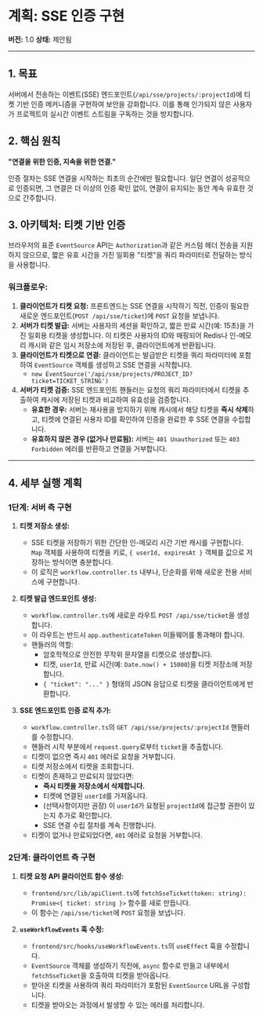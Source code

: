 # 계획: SSE 인증 구현

**버전:** 1.0
**상태:** 제안됨

---

## 1. 목표

서버에서 전송하는 이벤트(SSE) 엔드포인트(`/api/sse/projects/:projectId`)에 티켓 기반 인증 메커니즘을 구현하여 보안을 강화합니다. 이를 통해 인가되지 않은 사용자가 프로젝트의 실시간 이벤트 스트림을 구독하는 것을 방지합니다.

## 2. 핵심 원칙

**"연결을 위한 인증, 지속을 위한 연결."**

인증 절차는 SSE 연결을 시작하는 최초의 순간에만 필요합니다. 일단 연결이 성공적으로 인증되면, 그 연결은 더 이상의 인증 확인 없이, 연결이 유지되는 동안 계속 유효한 것으로 간주합니다.

## 3. 아키텍처: 티켓 기반 인증

브라우저의 표준 `EventSource` API는 `Authorization`과 같은 커스텀 헤더 전송을 지원하지 않으므로, 짧은 유효 시간을 가진 일회용 "티켓"을 쿼리 파라미터로 전달하는 방식을 사용합니다.

### 워크플로우:

1.  **클라이언트가 티켓 요청:** 프론트엔드는 SSE 연결을 시작하기 직전, 인증이 필요한 새로운 엔드포인트(`POST /api/sse/ticket`)에 `POST` 요청을 보냅니다.
2.  **서버가 티켓 발급:** 서버는 사용자의 세션을 확인하고, 짧은 만료 시간(예: 15초)을 가진 일회용 티켓을 생성합니다. 이 티켓은 사용자의 ID와 매핑되어 Redis나 인-메모리 캐시와 같은 임시 저장소에 저장된 후, 클라이언트에게 반환됩니다.
3.  **클라이언트가 티켓으로 연결:** 클라이언트는 발급받은 티켓을 쿼리 파라미터에 포함하여 `EventSource` 객체를 생성하고 SSE 연결을 시작합니다.
    - `new EventSource('/api/sse/projects/PROJECT_ID?ticket=TICKET_STRING')`
4.  **서버가 티켓 검증:** SSE 엔드포인트 핸들러는 요청의 쿼리 파라미터에서 티켓을 추출하여 캐시에 저장된 티켓과 비교하여 유효성을 검증합니다.
    - **유효한 경우:** 서버는 재사용을 방지하기 위해 캐시에서 해당 티켓을 **즉시 삭제**하고, 티켓에 연결된 사용자 ID를 확인하여 인증을 완료한 후 SSE 연결을 수립합니다.
    - **유효하지 않은 경우 (없거나 만료됨):** 서버는 `401 Unauthorized` 또는 `403 Forbidden` 에러를 반환하고 연결을 거부합니다.

---

## 4. 세부 실행 계획

### 1단계: 서버 측 구현

1.  **티켓 저장소 생성:**
    - SSE 티켓을 저장하기 위한 간단한 인-메모리 시간 기반 캐시를 구현합니다. `Map` 객체를 사용하여 티켓을 키로, `{ userId, expiresAt }` 객체를 값으로 저장하는 방식이면 충분합니다.
    - 이 로직은 `workflow.controller.ts` 내부나, 단순화를 위해 새로운 전용 서비스에 구현합니다.

2.  **티켓 발급 엔드포인트 생성:**
    - `workflow.controller.ts`에 새로운 라우트 `POST /api/sse/ticket`을 생성합니다.
    - 이 라우트는 반드시 `app.authenticateToken` 미들웨어를 통과해야 합니다.
    - 핸들러의 역할:
        - 암호학적으로 안전한 무작위 문자열을 티켓으로 생성합니다.
        - 티켓, `userId`, 만료 시간(예: `Date.now() + 15000`)을 티켓 저장소에 저장합니다.
        - `{ "ticket": "..." }` 형태의 JSON 응답으로 티켓을 클라이언트에게 반환합니다.

3.  **SSE 엔드포인트 인증 로직 추가:**
    - `workflow.controller.ts`의 `GET /api/sse/projects/:projectId` 핸들러를 수정합니다.
    - 핸들러 시작 부분에서 `request.query`로부터 `ticket`을 추출합니다.
    - 티켓이 없으면 즉시 `401` 에러로 요청을 거부합니다.
    - 티켓 저장소에서 티켓을 조회합니다.
    - 티켓이 존재하고 만료되지 않았다면:
        - **즉시 티켓을 저장소에서 삭제합니다.**
        - 티켓에 연결된 `userId`를 가져옵니다.
        - (선택사항이지만 권장) 이 `userId`가 요청된 `projectId`에 접근할 권한이 있는지 추가로 확인합니다.
        - SSE 연결 수립 절차를 계속 진행합니다.
    - 티켓이 없거나 만료되었다면, `401` 에러로 요청을 거부합니다.

### 2단계: 클라이언트 측 구현

1.  **티켓 요청 API 클라이언트 함수 생성:**
    - `frontend/src/lib/apiClient.ts`에 `fetchSseTicket(token: string): Promise<{ ticket: string }>` 함수를 새로 만듭니다.
    - 이 함수는 `/api/sse/ticket`에 `POST` 요청을 보냅니다.

2.  **`useWorkflowEvents` 훅 수정:**
    - `frontend/src/hooks/useWorkflowEvents.ts`의 `useEffect` 훅을 수정합니다.
    - `EventSource` 객체를 생성하기 직전에, `async` 함수로 만들고 내부에서 `fetchSseTicket`을 호출하여 티켓을 받아옵니다.
    - 받아온 티켓을 사용하여 쿼리 파라미터가 포함된 `EventSource` URL을 구성합니다.
    - 티켓을 받아오는 과정에서 발생할 수 있는 에러를 처리합니다.